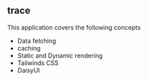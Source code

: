 ## trace

This application covers the following concepts
- Data fetching
- caching 
- Static and Dynamic rendering
- Tailwinds CSS
- DaisyUI